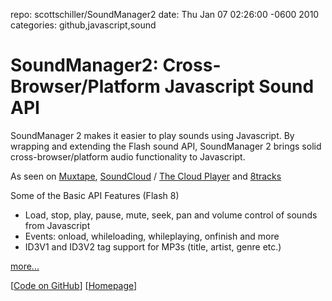 repo: scottschiller/SoundManager2
date: Thu Jan 07 02:26:00 -0600 2010
categories: github,javascript,sound

#  SoundManager2: Cross-Browser/Platform Javascript Sound API

SoundManager 2 makes it easier to play sounds using Javascript. By wrapping and extending the Flash sound API, SoundManager 2 brings solid cross-browser/platform audio functionality to Javascript.

As seen on [Muxtape](http://muxtape.com/), [SoundCloud](http://soundcloud.com/) / [The Cloud Player](http://www.thecloudplayer.com/) and [8tracks](http://8tracks.com/)

Some of the Basic API Features (Flash 8)

* Load, stop, play, pause, mute, seek, pan and volume control of sounds from Javascript
* Events: onload, whileloading, whileplaying, onfinish and more
* ID3V1 and ID3V2 tag support for MP3s (title, artist, genre etc.)

[more...](http://github.com/scottschiller/SoundManager2#readme)

[[Code on GitHub](http://github.com/scottschiller/SoundManager2)] [[Homepage](http://www.schillmania.com/projects/soundmanager2/)]
